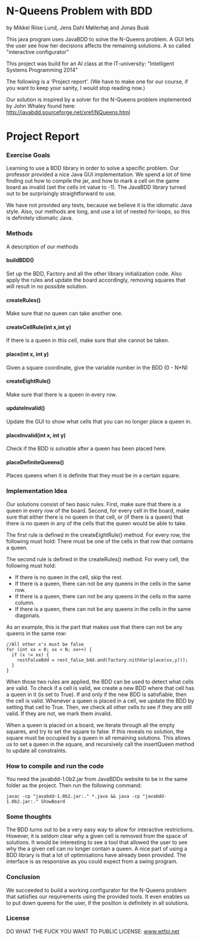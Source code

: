 N-Queens Problem with BDD
=========================
by Mikkel Riise Lund, Jens Dahl Møllerhøj and Jonas Busk

This java program uses JavaBDD to solve the N-Queens problem. A GUI lets the
user see how her decisions affects the remaining solutions. A so called "interactive configurator"

This project was build for an AI class at the IT-university:
"Intelligent Systems Programming 2014"

The following is a 'Project report'. (We have to make one for our course, if you
want to keep your sanity, I would stop reading now.)

Our solution is inspired by a solver for the N-Queens problem implemented by John Whaley found here: http://javabdd.sourceforge.net/xref/NQueens.html

Project Report
==============

### Exercise Goals

Learning to use a BDD library in order to solve a specific problem. Our professor provided
a nice Java GUI implementation. We spend a lot of time finding out how to compile the jar,
and how to mark a cell on the game board as invalid (set the cells int value to -1).
The JavaBDD library turned out to be surprisingly straightforward to use.

We have not provided any tests, because we believe it is the idiomatic Java style.
Also, our methods are long, and use a lot of nested for-loops, so this is definitely idiomatic Java.

### Methods
A description of our methods

#### buildBDD()
Set up the BDD, Factory and all the other library initialization code.
Also apply the rules and update the board accordingly, removing squares that will result in no possible solution.
#### createRules()
Make sure that no queen can take another one.
#### createCellRule(int x,int y)
If there is a queen in this cell, make sure that she cannot be taken.
#### place(int x, int y)
Given a square coordinate, give the variable number in the BDD (0 - N*N)
#### createEightRule()
Make sure that there is a queen in every row.
#### updateInvalid()
Update the GUI to show what cells that you can no longer place a queen in.
#### placeInvalid(int x, int y)
Check if the BDD is solvable after a queen has been placed here.
#### placeDefiniteQueens()
Places queens when it is definite that they must be in a certain square.

### Implementation Idea
Our solutions consist of two basic rules. First, make sure that there is a queen in every row of the board.
Second, for every cell in the board, make sure that either there is no queen in that cell, or (if there is a queen) that
there is no queen in any of the cells that the queen would be able to take.

The first rule is defined in the createEightRule() method. For every row, the following must hold:
There must be one of the cells in that row that contains a queen.

The second rule is defined in the createRules() method. For every cell, the following must hold:
* If there is no queen in the cell, skip the rest.
* If there is a queen, there can not be any queens in the cells in the same row.
* If there is a queen, there can not be any queens in the cells in the same column.
* If there is a queen, there can not be any queens in the cells in the same diagonals.

As an example, this is the part that makes use that  there can not be any queens in the same row:
````
//All other x's must be false
for (int xx = 0; xx < N; xx++) {
  if (x != xx) {
    restFalseBdd = rest_false_bdd.and(factory.nithVar(place(xx,y)));
  }
}
````
When those two rules are applied, the BDD can be used to detect what cells are valid.
To check if a cell is valid, we create a new BDD where that cell has a queen in it (is set to True).
If and only if the new BDD is satisfiable, then the cell is valid.
Whenever a queen is placed in a cell, we update the BDD by setting that cell to True.
Then, we check all other cells to see if they are still valid. If they are not, we mark them invalid.

When a queen is placed on a board, we iterate through all the empty squares, and try to set the square to false.
If this reveals no solution, the square must be occupied by a queen in all remaining solutions.
This allows us to set a queen in the square, and recursively call the insertQueen method to update all constraints.

### How to compile and run the code
You need the javabdd-1.0b2.jar from JavaBDDs website to be in the same folder as the project. Then run the following command:
````
javac -cp "javabdd-1.0b2.jar:." *.java && java -cp "javabdd-1.0b2.jar:." ShowBoard
````

### Some thoughts
The BDD turns out to be a very easy way to allow for interactive restrictions.
However, it is seldom clear why a given cell is removed from the space of solutions.
It would be interesting to see a tool that allowed the user to see why the a given cell can no longer contain a queen.
A nice part of using a BDD library is that a lot of optimisations have already been provided.
The interface is as responsive as you could expect from a swing program.

### Conclusion
We succeeded to build a working configurator for the N-Queens problem that satisfies our requirements using the provided tools.
It even enables us to put down queens for the user, if the position is definitely in all solutions.

### License
DO WHAT THE FUCK YOU WANT TO PUBLIC LICENSE: www.wtfpl.net
